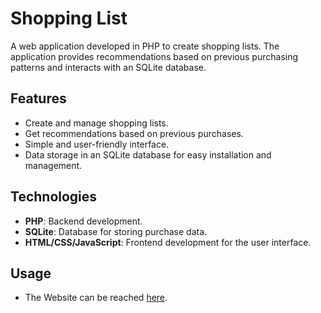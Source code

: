 # Shopping List

A web application developed in PHP to create shopping lists. The application provides recommendations based on previous purchasing patterns and interacts with an SQLite database.

## Features
- Create and manage shopping lists.
- Get recommendations based on previous purchases.
- Simple and user-friendly interface.
- Data storage in an SQLite database for easy installation and management.

## Technologies
- **PHP**: Backend development.
- **SQLite**: Database for storing purchase data.
- **HTML/CSS/JavaScript**: Frontend development for the user interface.

## Usage
- The Website can be reached [here](https://course-dd1366.eecs.kth.se/~hugolw/hugolw-W1/src/index.php).
